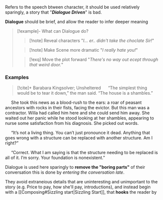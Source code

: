 Refers to the speech btween character, it should be used relatively sparingly, a story that "***Dialogue Driven***" is bad.

**Dialogue** should be brief, and allow the reader to infer deeper meaning

>[!example]- What can Dialogue do?
>
>>[!note] Reveal characters
>"*I... er.. didn't take the choclate Sir!*"
>
>>
>
>>[!note] Make Scene more dramatic
"*I really hate you!*"
>
>>
>
>>[!exq] Move the plot forward
>"*There's no way out ecept through that weird door.*"

### Examples

>[!cite]+ Barabara Kingsolver; Unsheltered
>     “The simplest thing would be to tear it down,” the man said. “The house is a shambles.”
>
     She took this news as a blood-rush to the ears: a roar of peasant ancestors with rocks in their fists, facing the evictor. But this man was a contractor. Willa had called him here and she could send him away. She waited out her panic while he stood looking at her shambles, appearing to nurse some satisfaction from his diagnosis. She picked out words.
>
     “It’s not a living thing. You can’t just pronounce it dead. Anything that goes wrong with a structure can be replaced with another structure. Am I right?”
>
     “Correct. What I am saying is that the structure needing to be replaced is all of it. I’m sorry. Your foundation is nonexistent.”

Dialogue is used here sparingly to **remove the "boring parts"** of their conversation this is done by *entering the conversation late*.

They avoid extraneious details that are uninteresting and unimportant to the story (e.g. Price to pay, how she'll pay, introductions), and instead begin with a [[Composing#Sizzling start|Sizzling Start]], that **hooks** the reader by 
